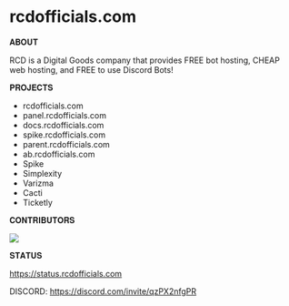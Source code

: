 # rcdofficials.com

𝐀𝐁𝐎𝐔𝐓

RCD is a Digital Goods company that provides FREE bot hosting, CHEAP web hosting, and FREE to use Discord Bots!


𝐏𝐑𝐎𝐉𝐄𝐂𝐓𝐒

- rcdofficials.com
- panel.rcdofficials.com
- docs.rcdofficials.com
- spike.rcdofficials.com
- parent.rcdofficials.com
- ab.rcdofficials.com
- Spike
- Simplexity
- Varizma
- Cacti
- Ticketly

𝐂𝐎𝐍𝐓𝐑𝐈𝐁𝐔𝐓𝐎𝐑𝐒

<a href="https://github.com/teamRCD/rcdofficials.com/graphs/contributors">
  <img src="https://contrib.rocks/image?repo=teamRCD/rcdofficials.com" />
</a>


𝐒𝐓𝐀𝐓𝐔𝐒

https://status.rcdofficials.com

DISCORD: https://discord.com/invite/qzPX2nfgPR
